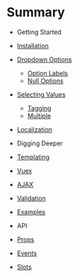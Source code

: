 # Summary

- Getting Started
- [Installation](Install.md)
- [Dropdown Options](Basics/Options.md)
	- [Option Labels](Basics/Options.md#labels)
	- [Null Options](Basics/Options.md#null)
- [Selecting Values](Basics/Values.md#values)
	- [Tagging](Basics/Values.md#tagging)
	- [Multiple](Basics/Values.md#multiple)
- [Localization](Basics/Localization.md)

- Digging Deeper
- [Templating](Advanced/Templating.md)
- [Vuex](Advanced/Vuex.md)
- [AJAX](Advanced/Ajax.md)
- [Validation](Advanced/Validation.md)
- [Examples](Examples.md)

- API
- [Props](Api/Props.md)
- [Events](Api/Events.md)
- [Slots](Api/Slots.md)
